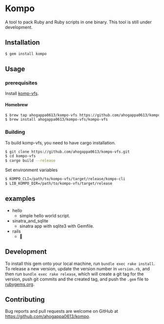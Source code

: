# Kompo
A tool to pack Ruby and Ruby scripts in one binary. This tool is still under development.

## Installation
```sh
$ gem install kompo
```

## Usage

### prerequisites
Install [komp-vfs](https://github.com/ahogappa0613/kompo-vfs).

#### Homebrew
```sh
$ brew tap ahogappa0613/kompo-vfs https://github.com/ahogappa0613/kompo-vfs.git
$ brew install ahogappa0613/kompo-vfs/kompo-vfs
```

### Building
To build komp-vfs, you need to have cargo installation.
```sh
$ git clone https://github.com/ahogappa0613/kompo-vfs.git
$ cd kompo-vfs
$ cargo build --release
```
Set environment variables
```sh
$ KOMPO_CLI=/path/to/kompo-vfs/target/release/kompo-cli
$ LIB_KOMPO_DIR=/path/to/kompo-vfs/target/release
```

## examples

* hello
  * simple hello world script.
* sinatra_and_sqlite
  * sinatra app with sqlite3 with Gemfile.
* rails
  * 🚧

## Development

To install this gem onto your local machine, run `bundle exec rake install`. To release a new version, update the version number in `version.rb`, and then run `bundle exec rake release`, which will create a git tag for the version, push git commits and the created tag, and push the `.gem` file to [rubygems.org](https://rubygems.org).

## Contributing

Bug reports and pull requests are welcome on GitHub at https://github.com/ahogappa0613/kompo.
